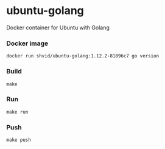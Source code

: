 # ubuntu-golang

Docker container for Ubuntu with Golang

### Docker image

```
docker run shvid/ubuntu-golang:1.12.2-81896c7 go version
```

### Build

```
make
```

### Run

```
make run
```

### Push

```
make push
```
